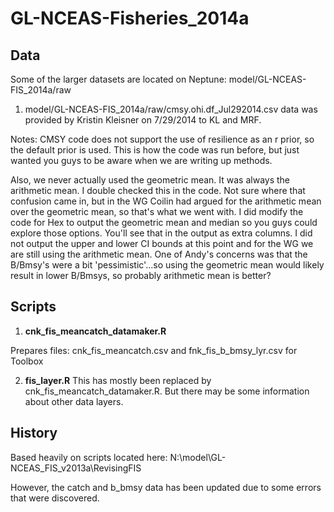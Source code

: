 GL-NCEAS-Fisheries_2014a
====

## Data
Some of the larger datasets are located on Neptune: model/GL-NCEAS-FIS_2014a/raw

1. model/GL-NCEAS-FIS_2014a/raw/cmsy.ohi.df_Jul292014.csv data was provided by Kristin Kleisner on 7/29/2014 to KL and MRF.

Notes: CMSY code does not support the use of resilience as an r prior, so the default prior is used. This is how the code was run before, but just wanted you guys to be aware when we are writing up methods.

Also, we never actually used the geometric mean. It was always the arithmetic mean. I double checked this in the code. Not sure where that confusion came in, but in the WG Coilin had argued for the arithmetic mean over the geometric mean, so that's what we went with. I did modify the code for Hex to output the geometric mean and median so you guys could explore those options. You'll see that in the output as extra columns. I did not output the upper and lower CI bounds at this point and for the WG we are still using the arithmetic mean. One of Andy's concerns was that the B/Bmsy's were a bit 'pessimistic'...so using the geometric mean would likely result in lower B/Bmsys, so probably arithmetic mean is better?

## Scripts

1. **cnk_fis_meancatch_datamaker.R** 

Prepares files: cnk_fis_meancatch.csv and fnk_fis_b_bmsy_lyr.csv for Toolbox    

2. **fis_layer.R** This has mostly been replaced by cnk_fis_meancatch_datamaker.R.  But there may be some information about other data layers.

## History
Based heavily on scripts located here: N:\model\GL-NCEAS_FIS_v2013a\RevisingFIS

However, the catch and b_bmsy data has been updated due to some errors that were discovered.
